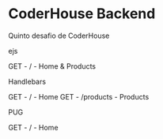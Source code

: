 # CoderHouse Backend

Quinto desafio de CoderHouse


ejs

GET - / - Home & Products

Handlebars

GET - / - Home
GET - /products - Products


PUG

GET - / - Home